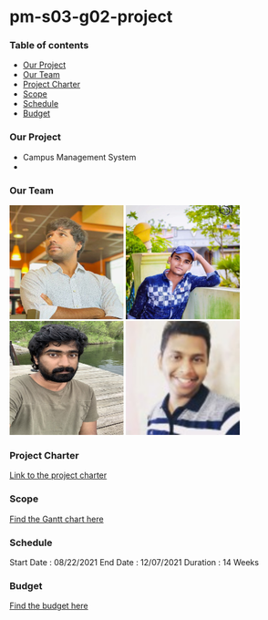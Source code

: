 # pm-s03-g02-project

### Table of contents
  * [Our Project](https://github.com/akhilmallepally/pm-s03-g02-project#our-project)
  * [Our Team](https://github.com/akhilmallepally/pm-s03-g02-project#our-team)
  * [Project Charter](https://github.com/akhilmallepally/pm-s03-g02-project#project-charter)
  * [Scope](https://github.com/akhilmallepally/pm-s03-g02-project#scope)
  * [Schedule](https://github.com/akhilmallepally/pm-s03-g02-project#schedule)
  * [Budget](https://github.com/akhilmallepally/pm-s03-g02-project#budget)

### Our Project
* Campus Management System
* 

### Our Team


<img src="/Images/akhil_mallepally.JPG" alt="akhil" height= "200" width="200"/> <img src="/Images/chandra_bhanu.jpg" alt="chandra" height= "200" width="200"/> <img src="/Images/sai_enugula.jpg" alt="sai" height= "200" width="200"/> <img src="/Images/subash_nethra.jpg" alt="subhash" height= "200" width="200"/>


### Project Charter
 [Link to the project charter](https://github.com/akhilmallepally/pm-s03-g02-project/tree/main/charter_files.charter.md)

### Scope
 [Find the Gantt chart here](https://github.com/akhilmallepally/pm-s03-g02-project/blob/main/scope/scope.mpp)

### Schedule
 Start Date : 08/22/2021
 End Date : 12/07/2021
 Duration : 14 Weeks
### Budget
[Find the budget here](https://github.com/akhilmallepally/pm-s03-g02-project/blob/main/budget/budget.xlsx)
